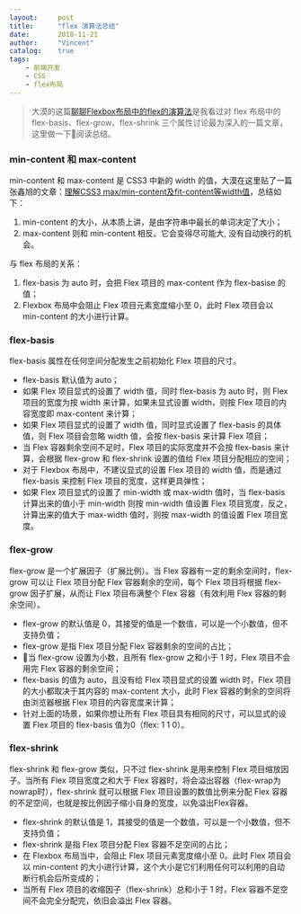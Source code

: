 ```yaml
---
layout:     post
title:      "flex 演算法总结"
date:       2018-11-21
author:     "Vincent"
catalog:    true
tags:
    - 前端开发
    - CSS
    - flex布局
---
```


> 大漠的这篇[聊聊Flexbox布局中的flex的演算法](https://zhuanlan.zhihu.com/p/50449041)是我看过对 flex 布局中的 flex-basis、flex-grow、flex-shrink 三个属性讨论最为深入的一篇文章，这里做一下阅读总结。

### min-content 和 max-content

min-content 和 max-content 是 CSS3 中新的 width 的值，大漠在这里贴了一篇张鑫旭的文章：[理解CSS3 max/min-content及fit-content等width值](https://www.zhangxinxu.com/wordpress/2016/05/css3-width-max-contnet-min-content-fit-content/)，总结如下：

1. min-content 的大小，从本质上讲，是由字符串中最长的单词决定了大小；
2. max-content 则和 min-content 相反。它会变得尽可能大, 没有自动换行的机会。

与 flex 布局的关系：

1. flex-basis 为 auto 时，会把 Flex 项目的 max-content 作为 flex-basise 的值；
2. Flexbox 布局中会阻止 Flex 项目元素宽度缩小至 0，此时 Flex 项目会以 min-content 的大小进行计算。

### flex-basis

flex-basis 属性在任何空间分配发生之前初始化 Flex 项目的尺寸。

- flex-basis 默认值为 auto；
- 如果 Flex 项目显式的设置了 width 值，同时 flex-basis 为 auto 时，则 Flex 项目的宽度为按 width 来计算，如果未显式设置 width，则按 Flex 项目的内容宽度即 max-content 来计算；
- 如果 Flex 项目显式的设置了 width 值，同时显式设置了 flex-basis 的具体值，则 Flex 项目会忽略 width 值，会按 flex-basis 来计算 Flex 项目；
- 当 Flex 容器剩余空间不足时，Flex 项目的实际宽度并不会按 flex-basis 来计算，会根据 flex-grow 和 flex-shrink 设置的值给 Flex 项目分配相应的空间；
- 对于 Flexbox 布局中，不建议显式的设置 Flex 项目的 width 值，而是通过 flex-basis 来控制 Flex 项目的宽度，这样更具弹性；
- 如果 Flex 项目显式的设置了 min-width 或 max-width 值时，当 flex-basis 计算出来的值小于 min-width 则按 min-width 值设置 Flex 项目宽度，反之，计算出来的值大于 max-width 值时，则按 max-width 的值设置 Flex 项目宽度。

### flex-grow

flex-grow 是一个扩展因子（扩展比例）。当 Flex 容器有一定的剩余空间时，flex-grow 可以让 Flex 项目分配 Flex 容器剩余的空间，每个 Flex 项目将根据 flex-grow 因子扩展，从而让 Flex 项目布满整个 Flex 容器（有效利用 Flex 容器的剩余空间）。

- flex-grow 的默认值是 0，其接受的值是一个数值，可以是一个小数值，但不支持负值；
- flex-grow 是指 Flex 项目分配 Flex 容器剩余的空间的占比；
- 当 flex-grow 设置为小数，且所有 flex-grow 之和小于 1 时，Flex 项目不会用完 Flex 容器的剩余空间；
- flex-basis 的值为 auto，且没有给 Flex 项目显式的设置 width 时，Flex 项目的大小都取决于其内容的 max-content 大小，此时 Flex 容器的剩余的空间将由浏览器根据 Flex 项目的内容宽度来计算；
- 针对上面的场景，如果你想让所有 Flex 项目具有相同的尺寸，可以显式的设置 Flex 项目的 flex-basis 值为0（flex: 1 1 0）。

### flex-shrink

flex-shrink 和 flex-grow 类似，只不过 flex-shrink 是用来控制 Flex 项目缩放因子。当所有 Flex 项目宽度之和大于 Flex 容器时，将会溢出容器（flex-wrap为nowrap时），flex-shrink 就可以根据 Flex 项目设置的数值比例来分配 Flex 容器的不足空间，也就是按比例因子缩小自身的宽度，以免溢出Flex容器。

- flex-shrink 的默认值是 1，其接受的值是一个数值，可以是一个小数值，但不支持负值；
- flex-shrink 是指 Flex 项目分配 Flex 容器不足空间的占比；
- 在 Flexbox 布局当中，会阻止 Flex 项目元素宽度缩小至 0。此时 Flex 项目会以 min-content 的大小进行计算，这个大小是它们利用任何可以利用的自动断行机会后所变成的；
- 当所有 Flex 项目的收缩因子（flex-shrink）总和小于 1 时，Flex 容器不足空间不会完全分配完，依旧会溢出 Flex 容器。
